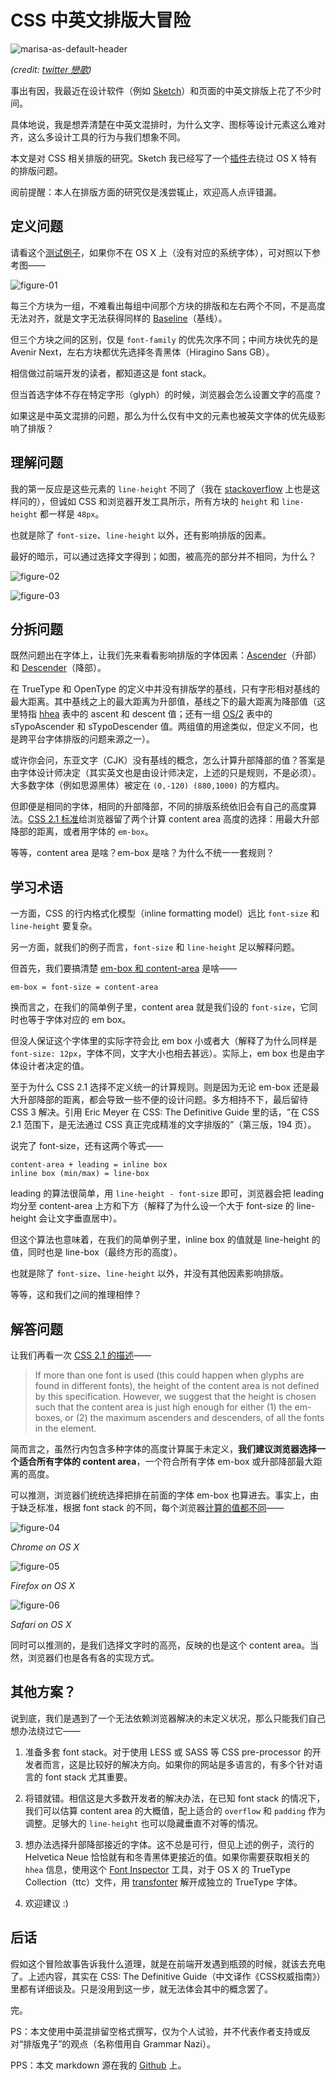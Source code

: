 
CSS 中英文排版大冒险
=================

![marisa-as-default-header](http://bitinn.net/wp-images/blogimage/2015/03/marisa-as-default-header.jpg)

*(credit: [twitter 戀歌](https://twitter.com/yagi4696/status/573845871915237377))*

事出有因，我最近在设计软件（例如 [Sketch](http://www.bohemiancoding.com/sketch/)）和页面的中英文排版上花了不少时间。

具体地说，我是想弄清楚在中英文混排时，为什么文字、图标等设计元素这么难对齐，这么多设计工具的行为与我们想象不同。

本文是对 CSS 相关排版的研究。Sketch 我已经写了一个[插件](https://github.com/bitinn/sketch-text-align)去绕过 OS X 特有的排版问题。

阅前提醒：本人在排版方面的研究仅是浅尝辄止，欢迎高人点评错漏。

<!--more-->


## 定义问题

请看这个[测试例子](http://codepen.io/bitinn/pen/dPqEXm)，如果你不在 OS X 上（没有对应的系统字体），可对照以下参考图——

![figure-01](http://bitinn.net/wp-images/blogimage/2015/03/figure-01-updated.png)

每三个方块为一组，不难看出每组中间那个方块的排版和左右两个不同，不是高度无法对齐，就是文字无法获得同样的 [Baseline](http://en.wikipedia.org/wiki/Baseline_(typography))（基线）。

但三个方块之间的区别，仅是 `font-family` 的优先次序不同；中间方块优先的是 Avenir Next，左右方块都优先选择冬青黑体（Hiragino Sans GB）。

相信做过前端开发的读者，都知道这是 font stack。

但当首选字体不存在特定字形（glyph）的时候，浏览器会怎么设置文字的高度？

如果这是中英文混排的问题，那么为什么仅有中文的元素也被英文字体的优先级影响了排版？


## 理解问题

我的第一反应是这些元素的 `line-height` 不同了（我在 [stackoverflow](http://stackoverflow.com/questions/28947430/is-line-height-determined-by-the-first-font-in-css-font-stack) 上也是这样问的），但诚如 CSS 和浏览器开发工具所示，所有方块的 `height` 和 `line-height` 都一样是 `48px`。

也就是除了 `font-size`、`line-height` 以外，还有影响排版的因素。

最好的暗示，可以通过选择文字得到；如图，被高亮的部分并不相同，为什么？

![figure-02](http://bitinn.net/wp-images/blogimage/2015/03/figure-02.png)

![figure-03](http://bitinn.net/wp-images/blogimage/2015/03/figure-03.png)


## 分拆问题

既然问题出在字体上，让我们先来看看影响排版的字体因素：[Ascender](http://en.wikipedia.org/wiki/Ascender_(typography))（升部）和 [Descender](http://en.wikipedia.org/wiki/Descender)（降部）。

在 TrueType 和 OpenType 的定义中并没有排版学的基线，只有字形相对基线的最大距离。其中基线之上的最大距离为升部值，基线之下的最大距离为降部值（这里特指 [hhea](https://developer.apple.com/fonts/TrueType-Reference-Manual/RM06/Chap6hhea.html) 表中的 ascent 和 descent 值；还有一组 [OS/2](http://www.microsoft.com/typography/otspec/os2.htm) 表中的 sTypoAscender 和 sTypoDescender 值。两组值的用途类似，但定义不同，也是跨平台字体排版的问题来源之一）。

或许你会问，东亚文字（CJK）没有基线的概念，怎么计算升部降部的值？答案是由字体设计师决定（其实英文也是由设计师决定，上述的只是规则，不是必须）。大多数字体（例如思源黑体）被定在 `(0,-120) (880,1000)` 的方框内。

但即便是相同的字体，相同的升部降部，不同的排版系统依旧会有自己的高度算法。[CSS 2.1 标准](http://www.w3.org/TR/CSS21/visudet.html#inline-non-replaced)给浏览器留了两个计算 content area 高度的选择：用最大升部降部的距离，或者用字体的 `em-box`。

等等，content area 是啥？em-box 是啥？为什么不统一一套规则？


## 学习术语

一方面，CSS 的行内格式化模型（inline formatting model）远比 `font-size` 和 `line-height` 要复杂。

另一方面，就我们的例子而言，`font-size` 和 `line-height` 足以解释问题。

但首先，我们要搞清楚 [em-box 和 content-area](http://meyerweb.com/eric/css/inline-format.html) 是啥——

```
em-box = font-size = content-area
```

换而言之，在我们的简单例子里，content area 就是我们设的 `font-size`，它同时也等于字体对应的 em box。

但没人保证这个字体里的实际字符会比 em box 小或者大（解释了为什么同样是 `font-size: 12px`，字体不同，文字大小也相去甚远）。实际上，em box 也是由字体设计者决定的值。

至于为什么 CSS 2.1 选择不定义统一的计算规则。则是因为无论 em-box 还是最大升部降部的距离，都会导致一些不便的设计问题。多方相持不下，最后留待 CSS 3 解决。引用 Eric Meyer 在 CSS: The Definitive Guide 里的话，“在 CSS 2.1 范围下，是无法通过 CSS 真正完成精准的文字排版的”（第三版，194 页）。

说完了 font-size，还有这两个等式——

```
content-area + leading = inline box
inline box (min/max) = line-box
```

leading 的算法很简单，用 `line-height - font-size` 即可，浏览器会把 leading 均分至 content-area 上方和下方（解释了为什么设一个大于 font-size 的 line-height 会让文字垂直居中）。

但这个算法也意味着，在我们的简单例子里，inline box 的值就是 line-height 的值，同时也是 line-box（最终方形的高度）。

也就是除了 `font-size`、`line-height` 以外，并没有其他因素影响排版。

等等，这和我们之间的推理相悖？


## 解答问题

让我们再看一次 [CSS 2.1 的描述](http://www.w3.org/TR/CSS21/visudet.html#inline-non-replaced)——

> If more than one font is used (this could happen when glyphs are found in different fonts), the height of the content area is not defined by this specification. However, we suggest that the height is chosen such that the content area is just high enough for either (1) the em-boxes, or (2) the maximum ascenders and descenders, of all the fonts in the element.

简而言之，虽然行内包含多种字体的高度计算属于未定义，**我们建议浏览器选择一个适合所有字体的 content area**，一个符合所有字体 em-box 或升部降部最大距离的高度。

可以推测，浏览器们统统选择把排在前面的字体 em-box 也算进去。事实上，由于缺乏标准，根据 font stack 的不同，每个浏览器[计算的值都不同](http://codepen.io/bitinn/pen/myzdmJ)——

![figure-04](http://bitinn.net/wp-images/blogimage/2015/03/figure-04.png)

*Chrome on OS X*

![figure-05](http://bitinn.net/wp-images/blogimage/2015/03/figure-05.png)

*Firefox on OS X*

![figure-06](http://bitinn.net/wp-images/blogimage/2015/03/figure-06.png)

*Safari on OS X*

同时可以推测的，是我们选择文字时的高亮，反映的也是这个 content area。当然，浏览器们也是各有各的实现方式。


## 其他方案？

说到底，我们是遇到了一个无法依赖浏览器解决的未定义状况，那么只能我们自己想办法绕过它——

1. 准备多套 font stack。对于使用 LESS 或 SASS 等 CSS pre-processor 的开发者而言，这是比较好的解决方向。如果你的网站是多语言的，有多个针对语言的 font stack 尤其重要。

2. 将错就错。相信这是大多数开发者的解决办法，在已知 font stack 的情况下，我们可以估算 content area 的大概值，配上适合的 `overflow` 和 `padding` 作为调整。足够大的 `line-height` 也可以隐藏垂直不对等的情况。

3. 想办法选择升部降部接近的字体。这不总是可行，但见上述的例子，流行的 Helvetica Neue 恰恰就有和冬青黑体更接近的值。如果你需要获取相关的 `hhea` 信息，使用这个 [Font Inspector](http://nodebox.github.io/opentype.js/font-inspector.html) 工具，对于 OS X 的 TrueType Collection（ttc）文件，用 [transfonter](http://transfonter.org/ttc-unpack) 解开成独立的 TrueType 字体。

4. 欢迎建议 :)


## 后话

假如这个冒险故事告诉我什么道理，就是在前端开发遇到瓶颈的时候，就该去充电了。上述内容，其实在 CSS: The Definitive Guide（中文译作《CSS权威指南》）里都有详细谈及。只是没用到这一步，就无法体会其中的概念罢了。

完。

PS：本文使用中英混排留空格式撰写，仅为个人试验，并不代表作者支持或反对“排版鬼子”的观点（名称借用自 Grammar Nazi）。

PPS：本文 markdown 源在我的 [Github](https://github.com/bitinn/bitinn) 上。

